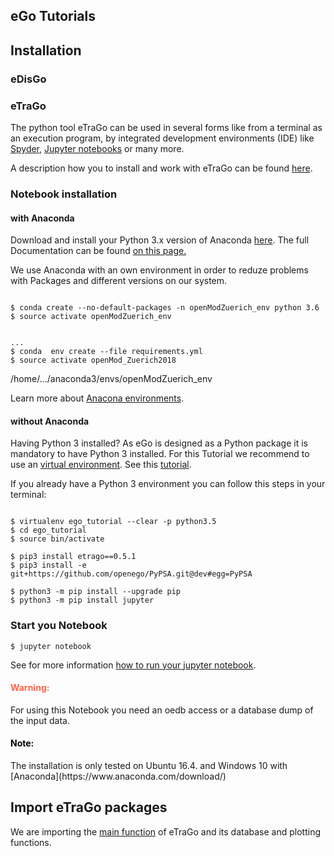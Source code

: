 eGo Tutorials
-------------




## Installation


### eDisGo

### eTraGo

The python tool eTraGo can be used in several forms like from a terminal as an execution program, by integrated development environments (IDE) like [Spyder](https://anaconda.org/anaconda/spyder),  [Jupyter notebooks](http://jupyter.org/install) or many more.

A description how you to install and work with eTraGo can be found [here](http://etrago.readthedocs.io/en/latest/getting_started.html).


### Notebook installation

#### with Anaconda

Download and install your Python 3.x version of Anaconda [here](https://www.anaconda.com/download/). The full Documentation can be found [on this page.](https://docs.anaconda.com/anaconda/install/)

We use Anaconda with an own environment in order to reduze problems with Packages and different versions on our system.


```desktop

$ conda create --no-default-packages -n openModZuerich_env python 3.6
$ source activate openModZuerich_env


...
$ conda  env create --file requirements.yml
$ source activate openMod_Zuerich2018

```

/home/.../anaconda3/envs/openModZuerich_env



Learn more about [Anacona environments](https://conda.io/docs/user-guide/tasks/manage-environments.html).


#### without Anaconda

Having Python 3 installed?  As eGo is designed as a Python package it is mandatory to have Python 3 installed. For this Tutorial we recommend to use an [virtual environment](https://virtualenv.pypa.io/en/stable/installation/).
See this [tutorial](https://docs.python.org/3/tutorial/venv.html).

If you already have a Python 3 environment you can follow this steps in your terminal:


```desktop

$ virtualenv ego_tutorial --clear -p python3.5
$ cd ego_tutorial
$ source bin/activate

$ pip3 install etrago==0.5.1
$ pip3 install -e git+https://github.com/openego/PyPSA.git@dev#egg=PyPSA

$ python3 -m pip install --upgrade pip
$ python3 -m pip install jupyter

```

### Start you Notebook

```desktop
$ jupyter notebook
```

See for more information [how to run your jupyter notebook](https://jupyter.readthedocs.io/en/latest/running.html#running).



<h4 style="color:Tomato;">Warning:</h4>
For using this Notebook you need an oedb access or a database dump of the input data. <br>
<h4 style="color:black;">Note:</h4>
The installation is only tested on Ubuntu 16.4. and Windows 10 with [Anaconda](https://www.anaconda.com/download/)

## Import eTraGo packages

We are importing the [main function](https://github.com/openego/eTraGo/blob/dev/etrago/appl.py) of eTraGo and its database and plotting functions.
